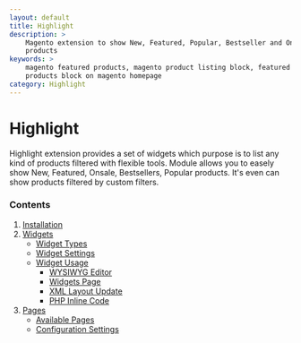 ```yaml
---
layout: default
title: Highlight
description: >
    Magento extension to show New, Featured, Popular, Bestseller and OnSale
    products
keywords: >
    magento featured products, magento product listing block, featured
    products block on magento homepage
category: Highlight
---
```


# Highlight

Highlight extension provides a set of widgets which purpose is to list any kind
of products filtered with flexible tools. Module allows you to easely show New,
Featured, Onsale, Bestsellers, Popular products. It's even can show products 
filtered by custom filters.

### Contents

1. [Installation](installation/)
2. [Widgets](widgets/)
    - [Widget Types](widgets/#highlight-widgets)
    - [Widget Settings](widgets/settings/)
    - [Widget Usage](widgets/usage/)
        - [WYSIWYG Editor](widgets/usage/#wysiwyg-editor)
        - [Widgets Page](widgets/usage/#widgets-page)
        - [XML Layout Update](widgets/usage/#xml-layout-update)
        - [PHP Inline Code](widgets/usage/#php-inline-code)
3. [Pages](pages/)
    - [Available Pages](pages/#list)
    - [Configuration Settings](pages/#configuration)
